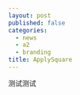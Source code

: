 ```yaml
---
layout: post
published: false
categories:
  - news
  - a2
  - branding
title: ApplySquare
---
```

测试测试
